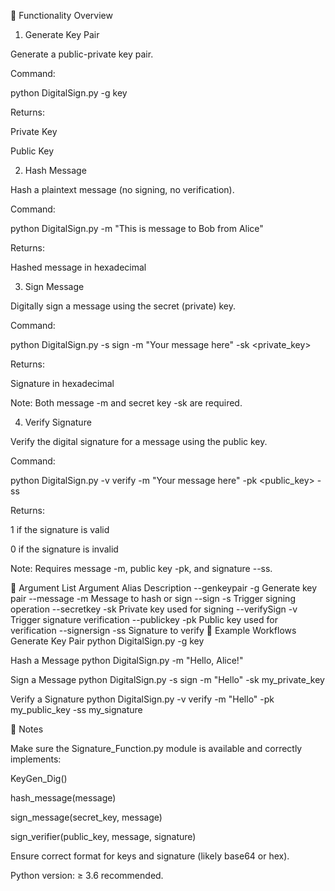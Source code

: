 🧠 Functionality Overview
1. Generate Key Pair

Generate a public-private key pair.

Command:

python DigitalSign.py -g key


Returns:

Private Key

Public Key

2. Hash Message

Hash a plaintext message (no signing, no verification).

Command:

python DigitalSign.py -m "This is message to Bob from Alice"


Returns:

Hashed message in hexadecimal

3. Sign Message

Digitally sign a message using the secret (private) key.

Command:

python DigitalSign.py -s sign -m "Your message here" -sk <private_key>


Returns:

Signature in hexadecimal

Note: Both message -m and secret key -sk are required.

4. Verify Signature

Verify the digital signature for a message using the public key.

Command:

python DigitalSign.py -v verify -m "Your message here" -pk <public_key> -ss <signature>


Returns:

1 if the signature is valid

0 if the signature is invalid

Note: Requires message -m, public key -pk, and signature --ss.

🔧 Argument List
Argument	Alias	Description
--genkeypair	-g	Generate key pair
--message	-m	Message to hash or sign
--sign	-s	Trigger signing operation
--secretkey	-sk	Private key used for signing
--verifySign	-v	Trigger signature verification
--publickey	-pk	Public key used for verification
--signersign	-ss	Signature to verify
🚀 Example Workflows
Generate Key Pair
python DigitalSign.py -g key

Hash a Message
python DigitalSign.py -m "Hello, Alice!"

Sign a Message
python DigitalSign.py -s sign -m "Hello" -sk my_private_key

Verify a Signature
python DigitalSign.py -v verify -m "Hello" -pk my_public_key -ss my_signature

📌 Notes

Make sure the Signature_Function.py module is available and correctly implements:

KeyGen_Dig()

hash_message(message)

sign_message(secret_key, message)

sign_verifier(public_key, message, signature)

Ensure correct format for keys and signature (likely base64 or hex).

Python version: ≥ 3.6 recommended.
